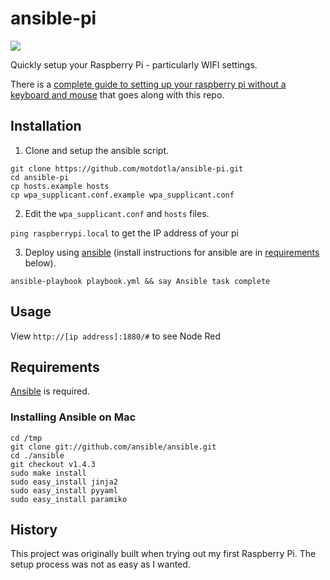 # ansible-pi

![](https://raw.github.com/motdotla/ansible-pi/master/ansible-pi.jpg)

Quickly setup your Raspberry Pi - particularly WIFI settings.

There is a [complete guide to setting up your raspberry pi without a keyboard and mouse](http://sendgrid.com/blog/complete-guide-set-raspberry-pi-without-keyboard-mouse/) that goes along with this repo.

## Installation

1. Clone and setup the ansible script. 

  ```
  git clone https://github.com/motdotla/ansible-pi.git
  cd ansible-pi
  cp hosts.example hosts
  cp wpa_supplicant.conf.example wpa_supplicant.conf
  ```

2. Edit the `wpa_supplicant.conf` and `hosts` files.
  
  `ping raspberrypi.local` to get the IP address of your pi

3. Deploy using [ansible](http://www.ansible.com) (install instructions for ansible are in [requirements](#requirements) below).

  ```
  ansible-playbook playbook.yml && say Ansible task complete
  ```

## Usage

View `http://[ip address]:1880/#` to see Node Red

## Requirements

[Ansible](http://www.ansible.com/) is required. 

### Installing Ansible on Mac

```
cd /tmp
git clone git://github.com/ansible/ansible.git
cd ./ansible
git checkout v1.4.3
sudo make install
sudo easy_install jinja2 
sudo easy_install pyyaml
sudo easy_install paramiko
```

## History

This project was originally built when trying out my first Raspberry Pi. The setup process was not as easy as I wanted.
